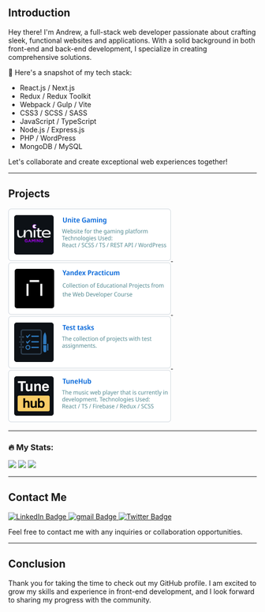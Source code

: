 ## Introduction

Hey there! I'm Andrew, a full-stack web developer passionate about crafting sleek, functional websites and applications. With a solid background in both front-end and back-end development, I specialize in creating comprehensive solutions.

🚀 Here's a snapshot of my tech stack:

- React.js / Next.js
- Redux / Redux Toolkit
- Webpack / Gulp / Vite
- CSS3 / SCSS / SASS
- JavaScript / TypeScript
- Node.js / Express.js
- PHP / WordPress
- MongoDB / MySQL

Let's collaborate and create exceptional web experiences together!

---

## Projects
<div id="projects">
  <a href="https://github.com/Uniti-Gaming">
    <img width="330" src="./images/unite.png">
  </a>&nbsp;
  <a href="https://github.com/Yandex-Practicum-projects">
    <img width="330" src="./images/yandex.png">
  </a>&nbsp;
  <a href="https://github.com/test-work-task">
    <img width="330" src="./images/test.png">
  </a>&nbsp;
  <a href="https://github.com/Bababum95/tunehub">
    <img width="330" src="./images/tunehub.png">
  </a>
</div>

---

### :fire: My Stats:
![](http://github-profile-summary-cards.vercel.app/api/cards/profile-details?username=bababum95&theme=transparent)
![](http://github-profile-summary-cards.vercel.app/api/cards/most-commit-language?username=bababum95&theme=transparent)
![](http://github-profile-summary-cards.vercel.app/api/cards/stats?username=bababum95&theme=transparent)

<!-- [![codewars](https://www.codewars.com/users/bababum/badges/large)](https://www.codewars.com/users/bababum) -->

---

## Contact Me
<div id="badges">
  <a href="https://www.linkedin.com/in/andrei-stepanov-53636b256/">
    <img src="https://img.shields.io/badge/LinkedIn-blue?style=for-the-badge&logo=linkedin&logoColor=white" alt="LinkedIn Badge"/>
  </a>
  <a href="mailto:Bababum1995@gmail.com">
    <img src="https://img.shields.io/badge/Gmail-D14836?style=for-the-badge&logo=gmail&logoColor=white" alt="gmail Badge"/>
  </a>
  <a href="https://t.me/bababum95">
    <img src="https://img.shields.io/badge/Telegram-2CA5E0?style=for-the-badge&logo=telegram&logoColor=white" alt="Twitter Badge"/>
  </a>
</div>

Feel free to contact me with any inquiries or collaboration opportunities.

---

## Conclusion
Thank you for taking the time to check out my GitHub profile. I am excited to grow my skills and experience in front-end development, and I look forward to sharing my progress with the community.

<img src="https://komarev.com/ghpvc/?username=Bababum95&style=flat-square&color=blue" alt=""/>
